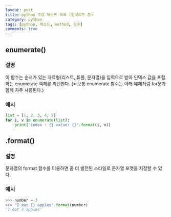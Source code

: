 ```yaml
---
layout: post
title: python 주요 메소드 목록 (업데이트 중)
category: python
tags: [python, 메소드, method, 함수]
comments: true
---
```

<!----------------- 탬플릿
## forEach
### 설명

### 문법
```python

```
### 예시
```python

```
------------------->

## enumerate()
### 설명
이 함수는 순서가 있는 자료형(리스트, 튜플, 문자열)을 입력으로 받아 인덱스 값을 포함하는 enumerate 객체를 리턴한다.
(※ 보통 enumerate 함수는 아래 예제처럼 for문과 함께 자주 사용된다.)

### 예시
```python
list = [1, 2, 3, 4, 5]
for i, v in enumerate(list):
    print('index : {} value: {}'.format(i, v))
```

## .format()
### 설명
문자열의 format 함수를 이용하면 좀 더 발전된 스타일로 문자열 포맷을 지정할 수 있다.

### 예시
```python
>>> number = 3
>>> "I eat {} apples".format(number)
'I eat 3 apples'
```
